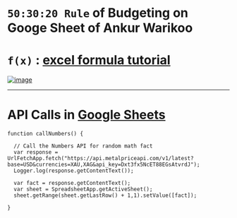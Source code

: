 # `50:30:20 Rule` of Budgeting on Googe Sheet of Ankur Warikoo

# `f(x)` : [excel formula tutorial](https://www.ablebits.com/office-addins-blog/google-sheets-formula-basics/)

[![image](https://user-images.githubusercontent.com/50515418/184592308-9d76c347-670d-4939-b52a-5bc86ac9ee3c.png)](https://docs.google.com/spreadsheets/d/1tE4GtSjirvwpsrkREkCDKIK1Jhx1k2R7/edit?usp=sharing&ouid=117512306766539133793&rtpof=true&sd=true)

-------------------------

# API Calls in [Google Sheets](https://docs.google.com/spreadsheets/d/1SYWpE0tS5F_g5dnhNRqqY0I20KsK8o3HA5EnV2VDEis/edit?usp=sharing)

    function callNumbers() {

      // Call the Numbers API for random math fact
      var response = UrlFetchApp.fetch("https://api.metalpriceapi.com/v1/latest?base=USD&currencies=XAU,XAG&api_key=Dxt3fx5NcET88EGsAtvrdJ");
      Logger.log(response.getContentText());

      var fact = response.getContentText();
      var sheet = SpreadsheetApp.getActiveSheet();
      sheet.getRange(sheet.getLastRow() + 1,1).setValue([fact]);

    }
